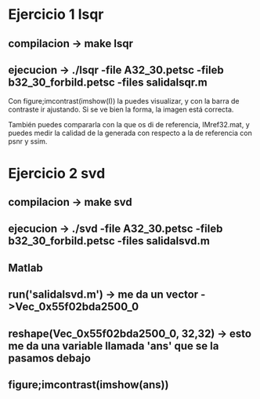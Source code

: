 # Ejercicio 1 lsqr
## compilacion -> make lsqr
## ejecucion -> ./lsqr -file A32_30.petsc -fileb b32_30_forbild.petsc -files salidalsqr.m
Con figure;imcontrast(imshow(I)) la puedes visualizar, y con la barra de contraste ir ajustando. Si se ve bien la forma, la imagen está correcta.

También puedes compararla con la que os di de referencia, IMref32.mat, y puedes medir la calidad de la generada con respecto a la de referencia con psnr y ssim.


# Ejercicio 2 svd
## compilacion -> make svd
## ejecucion -> ./svd -file A32_30.petsc -fileb b32_30_forbild.petsc -files salidalsvd.m

## Matlab
## run('salidalsvd.m') -> me da un vector ->Vec_0x55f02bda2500_0
## reshape(Vec_0x55f02bda2500_0, 32,32) -> esto me da una variable llamada 'ans' que se la pasamos debajo
## figure;imcontrast(imshow(ans))